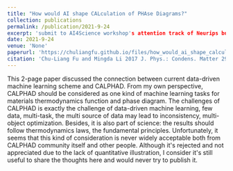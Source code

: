 ```yaml
---
title: "How would AI shape CALculation of PHAse Diagrams?"
collection: publications
permalink: /publication/2021-9-24
excerpt: 'submit to AI4Science workshop's attention track of Neurips but is NOT ACCEPTED.'
date: 2021-9-24
venue: 'None'
paperurl: 'https://chuliangfu.github.io/files/how_would_ai_shape_calculation.pdf'
citation: 'Chu-Liang Fu and Mingda Li 2017 J. Phys.: Condens. Matter 29 325702'
---
```





This 2-page paper discussed the connection between current data-driven machine learning scheme and CALPHAD. From my own perspective, CALPHAD should be considered as one kind of machine learning tasks for materials thermodynamics function and phase diagram. The challenges of CALPHAD is exactly the challenge of data-driven machine learning, few data, multi-task, the multi source of data may lead to inconsistency, multi-object optimization. Besides, it is also part of science: the results should follow thermodynamics laws, the fundamental principles. Unfortunately, it seems that this kind of consideration is never widely acceptable both from CALPHAD community itself and other people. Although it's rejected and not appreciated due to the lack of quantitative illustration, I consider it's still useful to share the thoughts here and would never try to publish it.
